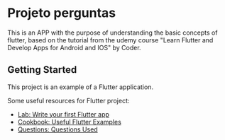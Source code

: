 # Projeto perguntas

This is an APP with the purpose of understanding the basic concepts of flutter, based on the tutorial from the udemy course "Learn Flutter and Develop Apps for Android and IOS" by Coder.

## Getting Started

This project is an example of a Flutter application.

Some useful resources for Flutter project:

- [Lab: Write your first Flutter app](https://docs.flutter.dev/get-started/codelab)
- [Cookbook: Useful Flutter Examples](https://docs.flutter.dev/cookbook)
- [Questions: Questions Used](https://www.todamateria.com.br/perguntas-e-respostas-de-conhecimentos-gerais/)
